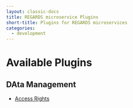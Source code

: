 ```yaml
---
layout: classic-docs
title: REGARDS microservice Plugins
short-title: Plugins for REGARDS microservices
categories:
  - development
---
```


# Available Plugins

## **DA**ta **M**anagement

- [Access Rights](/development/regards/plugins/dam/data-ar-plugins/)
